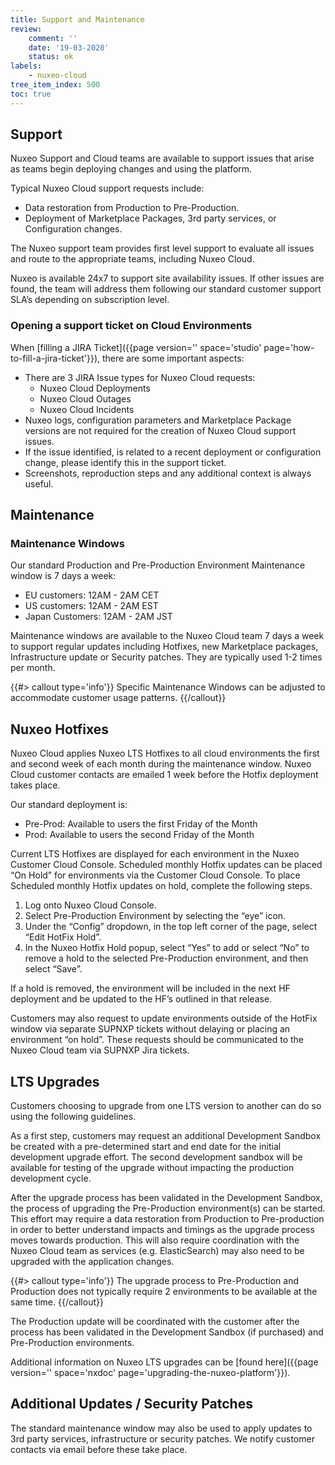 ```yaml
---
title: Support and Maintenance
review:
    comment: ''
    date: '19-03-2020'
    status: ok
labels:
    - nuxeo-cloud
tree_item_index: 500
toc: true
---
```


## Support

Nuxeo Support and Cloud teams are available to support issues that arise as teams begin deploying changes and using the platform.

Typical Nuxeo Cloud support requests include:
- Data restoration from Production to Pre-Production.
- Deployment of Marketplace Packages, 3rd party services, or Configuration changes.

The Nuxeo support team provides first level support to evaluate all issues and route to the appropriate teams, including Nuxeo Cloud.

Nuxeo is available 24x7 to support site availability issues. If other issues are found, the team will address them following our standard customer support SLA’s depending on subscription level.

### Opening a support ticket on Cloud Environments

When [filling a JIRA Ticket]({{page version='' space='studio' page='how-to-fill-a-jira-ticket'}}), there are some important aspects:
- There are 3 JIRA Issue types for Nuxeo Cloud requests:
    - Nuxeo Cloud Deployments
    - Nuxeo Cloud Outages
    - Nuxeo Cloud Incidents  
- Nuxeo logs, configuration parameters and Marketplace Package versions are not required for the creation of Nuxeo Cloud support issues.
- If the issue identified, is related to a recent deployment or configuration change, please identify this in the support ticket.
- Screenshots, reproduction steps and any additional context is always useful.

## Maintenance

### Maintenance Windows

Our standard Production and Pre-Production Environment Maintenance window is 7 days a week:
- EU customers: 12AM - 2AM CET
- US customers: 12AM - 2AM EST
- Japan Customers: 12AM - 2AM JST

Maintenance windows are available to the Nuxeo Cloud team 7 days a week to support regular updates including Hotfixes, new Marketplace packages, Infrastructure update or Security patches. They are typically used 1-2 times per month.

{{#> callout type='info'}}
Specific Maintenance Windows can be adjusted to accommodate customer usage patterns.
{{/callout}}

## Nuxeo Hotfixes

Nuxeo Cloud applies Nuxeo LTS Hotfixes to all cloud environments the first and second week of each month during the maintenance window. Nuxeo Cloud customer contacts are emailed 1 week before the Hotfix deployment takes place.

Our standard deployment is:
- Pre-Prod: Available to users the first Friday of the Month
- Prod: Available to users the second Friday of the Month

Current LTS Hotfixes are displayed for each environment in the Nuxeo Customer Cloud Console. Scheduled monthly Hotfix updates can be placed “On Hold” for environments via the Customer Cloud Console. To place Scheduled monthly Hotfix updates on hold, complete the following steps.
1. Log onto Nuxeo Cloud Console.
2. Select Pre-Production Environment by selecting the “eye” icon.
3. Under the “Config” dropdown, in the top left corner of the page, select “Edit HotFix Hold”.
4. In the Nuxeo Hotfix Hold popup, select “Yes” to add or select “No” to remove a hold to the selected Pre-Production environment, and then select “Save”.

If a hold is removed, the environment will be included in the next HF deployment and be updated to the HF’s outlined in that release.

Customers may also request to update environments outside of the HotFix window via separate SUPNXP tickets without delaying or placing an environment “on hold”. These requests should be communicated to the Nuxeo Cloud team via SUPNXP Jira tickets.

## LTS Upgrades

Customers choosing to upgrade from one LTS version to another can do so using the following guidelines.

As a first step, customers may request an additional Development Sandbox be created with a pre-determined start and end date for the initial development upgrade effort. The second development sandbox will be available for testing of the upgrade without impacting the production development cycle.

After the upgrade process has been validated in the Development Sandbox, the process of upgrading the Pre-Production environment(s) can be started. This effort may require a data restoration from Production to Pre-production in order to better understand impacts and timings as the upgrade process moves towards production. This will also require coordination with the Nuxeo Cloud team as services (e.g. ElasticSearch) may also need to be upgraded with the application changes.

{{#> callout type='info'}}
The upgrade process to Pre-Production and Production does not typically require 2 environments to be available at the same time.
{{/callout}}

The Production update will be coordinated with the customer after the process has been validated in the Development Sandbox (if purchased) and Pre-Production environments.

Additional information on Nuxeo LTS upgrades can be [found here]({{page version='' space='nxdoc' page='upgrading-the-nuxeo-platform'}}).

## Additional Updates / Security Patches

The standard maintenance window may also be used to apply updates to 3rd party services, infrastructure or security patches. We notify customer contacts via email before these take place.

